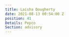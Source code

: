 ```yaml
---
title: Laisha Dougherty
date: 2021-08-13 00:54:00 Z
position: 41
Details: Pepco
Section: advisory
---
```


